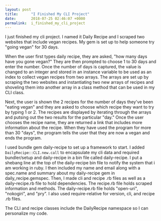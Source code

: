 ```yaml
---
layout: post
title:      "I Finished My CLI Project"
date:       2018-07-25 02:46:07 +0000
permalink:  i_finished_my_cli_project
---
```




I just finished my cli project.  I named it Daily Recipe and I scraped two websites that include vegan recipes.  My gem is set up to help someone try "going vegan" for 30 days.  

When the user first types daily recipe, they are asked, "how many days have you gone vegan?"  They are then prompted to choose 1 to 30 days and enter the number.  Once the number of days is captured, the value is changed to an integer and stored in an instance variable to be used as an index to collect vegan recipes from two arrays.  The arrays are set up by scraping the two websites and instantiating two new arrays of recipes and shoveling them into another array in a class method that can be used in my CLI class.  

Next, the user is shown the 2 recipes for the number of days they've been "eating vegan" and they are asked to choose which recipe they want to try by typing 1 or 2.  The recipes are displayed by iterating through the arrays and putsing out the two results for the particular "day."  Once the user chooses the recipe name, they are returned a link that includes more information about the recipe.  When they have used the program for more than 30 "days", the program tells the user that they are now a vegan and ends the program. 

I used bundle gem daily-recipe to set up a framework to start.  I added ```DailyRecipe::CLI.new.call```  to encapsulate my cli data and required bundler/setup and daily-recipe in a bin file called daily-recipe.  I put a shebang line at the top of the daily-recipe bin file to notify the system that i am working in ruby.  I then included my name and email along with a spec.name and summary about my daily-recipe gem in daily_recipe.gemspec.  Then, I made cli and recipe .rb files as well as a daily-recipe.rb file to hold dependencies.  The recipe.rb file holds scraped information and methods.  The daily-recipe.rb file holds "open-uri", "nokogiri", and "pry".  I also used require-relative for version, cli, and recipe .rb files.

The CLI and recipe classes include the DailyRecipe namespace so I can personalize my code.




